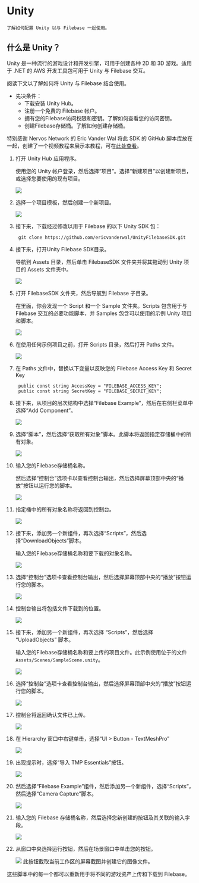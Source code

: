 # Unity
	了解如何配置 Unity 以与 Filebase 一起使用。
## 什么是 Unity？
Unity 是一种流行的游戏设计和开发引擎，可用于创建各种 2D 和 3D 游戏。适用于 .NET 的 AWS 开发工具包可用于 Unity 与 Filebase 交互。

阅读下文以了解如何将 Unity 与 Filebase 结合使用。

- 先决条件：
	- 下载安装 Unity Hub。
	- 注册一个免费的 Filebase 帐户。
	- 拥有您的Filebase访问权限和密钥。了解如何查看您的访问密钥。
	- 创建Filebase存储桶。了解如何创建存储桶。

特别感谢 Nervos Network 的 Eric Vander Wal 将此 SDK 的 GitHub 脚本库放在一起，创建了一个视频教程来展示本教程，可在[此处查看](https://youtu.be/PqcoJ5663KQ?t=1053)。

1. 打开 Unity Hub 应用程序。

	使用您的 Unity 帐户登录，然后选择“项目”。选择“新建项目”以创建新项目，或选择您要使用的现有项目。
	
	![](./pic/unity.png)
2. 选择一个项目模板，然后创建一个新项目。

	![](./pic/unity1.png)
3. 接下来，下载经过修改以用于 Filebase 的以下 Unity SDK 包：

		git clone https://github.com/ericvanderwal/UnityFilebaseSDK.git
4. 接下来，打开Unity Filebase SDK目录。

	导航到 Assets 目录，然后单击 FilebaseSDK 文件夹并将其拖动到 Unity 项目的 Assets 文件夹中。
	
	![](./pic/unity2.png)
5. 打开 FilebaseSDK 文件夹，然后导航到 Filebase 子目录。

	在里面，你会发现一个 Script 和一个 Sample 文件夹。Scripts 包含用于与 Filebase 交互的必要功能脚本，并 Samples 包含可以使用的示例 Unity 项目和脚本。
	
	![](./pic/unity3.png)
6. 在使用任何示例项目之前，打开 Scripts 目录，然后打开 Paths 文件。

	![](./pic/unity4.png)
7. 在 Paths 文件中，替换以下变量以反映您的 Filebase Access Key 和 Secret Key

		public const string AccessKey = "FILEBASE_ACCESS_KEY";
		public const string SecretKey = "FILEBASE_SECRET_KEY";
8. 接下来，从项目的层次结构中选择“Filebase Example”，然后在右侧栏菜单中选择“Add Component”。

	![](./pic/unity5.png)
9. 选择“脚本”，然后选择“获取所有对象”脚本。此脚本将返回指定存储桶中的所有对象。

	![](./pic/unity6.png)
10. 输入您的Filebase存储桶名称。

	然后选择“控制台”选项卡以查看控制台输出，然后选择屏幕顶部中央的“播放”按钮以运行您的脚本。
	
	![](./pic/unity7.png)
11. 指定桶中的所有对象名称将返回到控制台。

	![](./pic/unity8.png)
12. 接下来，添加另一个新组件，再次选择“Scripts”，然后选择“DownloadObjects”脚本。

	输入您的Filebase存储桶名称和要下载的对象名称。
	
	![](./pic/unity9.png)
13. 选择“控制台”选项卡查看控制台输出，然后选择屏幕顶部中央的“播放”按钮运行您的脚本。

	![](./pic/unity10.png)
14. 控制台输出将包括文件下载到的位置。

	![](./pic/unity11.png)
15. 接下来，添加另一个新组件，再次选择 “Scripts”，然后选择 “UploadObjects” 脚本。

	输入您的Filebase存储桶名称和要上传的项目文件。此示例使用位于的文件 `Assets/Scenes/SampleScene.unity`。
	
	![](./pic/unity12.png)
16. 选择“控制台”选项卡查看控制台输出，然后选择屏幕顶部中央的“播放”按钮运行您的脚本。

	![](./pic/unity13.png)
17. 控制台将返回确认文件已上传。

	![](./pic/unity14.png)
18. 在 Hierarchy 窗口中右键单击，选择“UI > Button - TextMeshPro”

	![](./pic/unity15.png)
19. 出现提示时，选择“导入 TMP Essentials”按钮。

	![](./pic/unity16.png)
20. 然后选择“Filebase Example”组件，然后添加另一个新组件，选择“Scripts”，然后选择“Camera Capture”脚本。

	![](./pic/unity17.png)
21. 输入您的 Filebase 存储桶名称，然后选择您新创建的按钮及其关联的输入字段。

	![](./pic/unity18.png)
22. 从窗口中央选择运行按钮，然后在场景窗口中单击您的按钮。

	![](./pic/unity19.png)
此按钮截取当前工作区的屏幕截图并创建它的图像文件。

这些脚本中的每一个都可以重新用于将不同的游戏资产上传和下载到 Filebase。